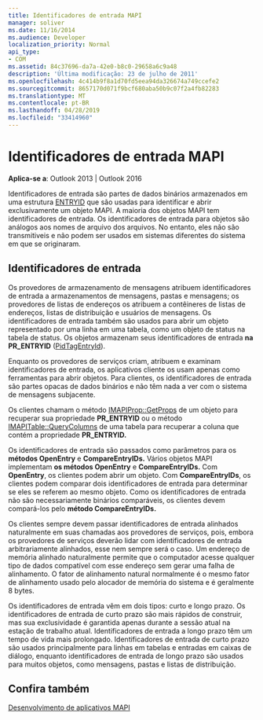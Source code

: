 ```yaml
---
title: Identificadores de entrada MAPI
manager: soliver
ms.date: 11/16/2014
ms.audience: Developer
localization_priority: Normal
api_type:
- COM
ms.assetid: 84c37696-da7a-42e0-b8c0-29658a6c9a48
description: 'Última modificação: 23 de julho de 2011'
ms.openlocfilehash: 4c414b9f8a1d70fd5eea94da326674a749ccefe2
ms.sourcegitcommit: 8657170d071f9bcf680aba50b9c07f2a4fb82283
ms.translationtype: MT
ms.contentlocale: pt-BR
ms.lasthandoff: 04/28/2019
ms.locfileid: "33414960"
---
```

# <a name="mapi-entry-identifiers"></a>Identificadores de entrada MAPI

  
  
**Aplica-se a**: Outlook 2013 | Outlook 2016 
  
Identificadores de entrada são partes de dados binários armazenados em uma estrutura [ENTRYID](entryid.md) que são usadas para identificar e abrir exclusivamente um objeto MAPI. A maioria dos objetos MAPI tem identificadores de entrada. Os identificadores de entrada para objetos são análogos aos nomes de arquivo dos arquivos. No entanto, eles não são transmitiveis e não podem ser usados em sistemas diferentes do sistema em que se originaram. 
  
## <a name="entry-identifiers"></a>Identificadores de entrada

Os provedores de armazenamento de mensagens atribuem identificadores de entrada a armazenamentos de mensagens, pastas e mensagens; os provedores de listas de endereços os atribuem a contêineres de listas de endereços, listas de distribuição e usuários de mensagens. Os identificadores de entrada também são usados para abrir um objeto representado por uma linha em uma tabela, como um objeto de status na tabela de status. Os objetos armazenam seus identificadores de entrada **na PR_ENTRYID** ([PidTagEntryId](pidtagentryid-canonical-property.md)). 
  
Enquanto os provedores de serviços criam, atribuem e examinam identificadores de entrada, os aplicativos cliente os usam apenas como ferramentas para abrir objetos. Para clientes, os identificadores de entrada são partes opacas de dados binários e não têm nada a ver com o sistema de mensagens subjacente. 
  
Os clientes chamam o método [IMAPIProp::GetProps](imapiprop-getprops.md) de um objeto para recuperar sua propriedade **PR_ENTRYID** ou o método [IMAPITable::QueryColumns](imapitable-querycolumns.md) de uma tabela para recuperar a coluna que contém a propriedade **PR_ENTRYID.** 
  
Os identificadores de entrada são passados como parâmetros para os **métodos OpenEntry** e **CompareEntryIDs.** Vários objetos MAPI implementam **os métodos OpenEntry** e **CompareEntryIDs.** Com **OpenEntry**, os clientes podem abrir um objeto. Com **CompareEntryIDs**, os clientes podem comparar dois identificadores de entrada para determinar se eles se referem ao mesmo objeto. Como os identificadores de entrada não são necessariamente binários comparáveis, os clientes devem compará-los pelo **método CompareEntryIDs.** 
  
Os clientes sempre devem passar identificadores de entrada alinhados naturalmente em suas chamadas aos provedores de serviços, pois, embora os provedores de serviços deverão lidar com identificadores de entrada arbitrariamente alinhados, esse nem sempre será o caso. Um endereço de memória alinhado naturalmente permite que o computador acesse qualquer tipo de dados compatível com esse endereço sem gerar uma falha de alinhamento. O fator de alinhamento natural normalmente é o mesmo fator de alinhamento usado pelo alocador de memória do sistema e é geralmente 8 bytes.
  
Os identificadores de entrada vêm em dois tipos: curto e longo prazo. Os identificadores de entrada de curto prazo são mais rápidos de construir, mas sua exclusividade é garantida apenas durante a sessão atual na estação de trabalho atual. Identificadores de entrada a longo prazo têm um tempo de vida mais prolongado. Identificadores de entrada de curto prazo são usados principalmente para linhas em tabelas e entradas em caixas de diálogo, enquanto identificadores de entrada de longo prazo são usados para muitos objetos, como mensagens, pastas e listas de distribuição.
  
## <a name="see-also"></a>Confira também



[Desenvolvimento de aplicativos MAPI](mapi-application-development.md)

